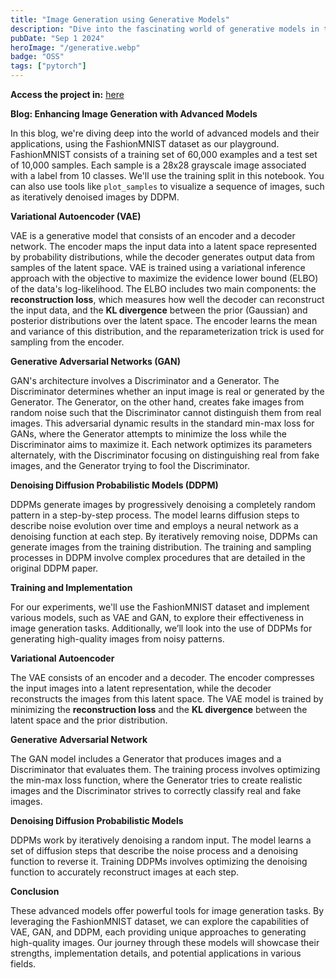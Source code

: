 ```yaml
---
title: "Image Generation using Generative Models"
description: "Dive into the fascinating world of generative models in this project, where we explore the unique strengths and weaknesses of three powerful models: Variational Autoencoders (VAEs), Generative Adversarial Networks (GANs), and Denoising Diffusion Probabilistic Models (DDPMs). Don't forget to check the source code!"
pubDate: "Sep 1 2024"
heroImage: "/generative.webp"
badge: "OSS"
tags: ["pytorch"]
---
```


**Access the project in:** [here](https://github.com/mahyar-jahaninasab/DL_codes/blob/main/Generative_models/Generative_Models%20-.ipynb)

**Blog: Enhancing Image Generation with Advanced Models**

In this blog, we're diving deep into the world of advanced models and their applications, using the FashionMNIST dataset as our playground. FashionMNIST consists of a training set of 60,000 examples and a test set of 10,000 samples. Each sample is a 28x28 grayscale image associated with a label from 10 classes. We'll use the training split in this notebook. You can also use tools like `plot_samples` to visualize a sequence of images, such as iteratively denoised images by DDPM.

**Variational Autoencoder (VAE)**

VAE is a generative model that consists of an encoder and a decoder network. The encoder maps the input data into a latent space represented by probability distributions, while the decoder generates output data from samples of the latent space. VAE is trained using a variational inference approach with the objective to maximize the evidence lower bound (ELBO) of the data's log-likelihood. The ELBO includes two main components: the **reconstruction loss**, which measures how well the decoder can reconstruct the input data, and the **KL divergence** between the prior (Gaussian) and posterior distributions over the latent space. The encoder learns the mean and variance of this distribution, and the reparameterization trick is used for sampling from the encoder.

**Generative Adversarial Networks (GAN)**

GAN's architecture involves a Discriminator and a Generator. The Discriminator determines whether an input image is real or generated by the Generator. The Generator, on the other hand, creates fake images from random noise such that the Discriminator cannot distinguish them from real images. This adversarial dynamic results in the standard min-max loss for GANs, where the Generator attempts to minimize the loss while the Discriminator aims to maximize it. Each network optimizes its parameters alternately, with the Discriminator focusing on distinguishing real from fake images, and the Generator trying to fool the Discriminator.

**Denoising Diffusion Probabilistic Models (DDPM)**

DDPMs generate images by progressively denoising a completely random pattern in a step-by-step process. The model learns diffusion steps to describe noise evolution over time and employs a neural network as a denoising function at each step. By iteratively removing noise, DDPMs can generate images from the training distribution. The training and sampling processes in DDPM involve complex procedures that are detailed in the original DDPM paper.

**Training and Implementation**

For our experiments, we'll use the FashionMNIST dataset and implement various models, such as VAE and GAN, to explore their effectiveness in image generation tasks. Additionally, we’ll look into the use of DDPMs for generating high-quality images from noisy patterns.

**Variational Autoencoder**

The VAE consists of an encoder and a decoder. The encoder compresses the input images into a latent representation, while the decoder reconstructs the images from this latent space. The VAE model is trained by minimizing the **reconstruction loss** and the **KL divergence** between the latent space and the prior distribution.

**Generative Adversarial Network**

The GAN model includes a Generator that produces images and a Discriminator that evaluates them. The training process involves optimizing the min-max loss function, where the Generator tries to create realistic images and the Discriminator strives to correctly classify real and fake images.

**Denoising Diffusion Probabilistic Models**

DDPMs work by iteratively denoising a random input. The model learns a set of diffusion steps that describe the noise process and a denoising function to reverse it. Training DDPMs involves optimizing the denoising function to accurately reconstruct images at each step.

**Conclusion**

These advanced models offer powerful tools for image generation tasks. By leveraging the FashionMNIST dataset, we can explore the capabilities of VAE, GAN, and DDPM, each providing unique approaches to generating high-quality images. Our journey through these models will showcase their strengths, implementation details, and potential applications in various fields.
